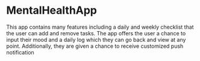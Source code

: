 # MentalHealthApp
This app contains many features including a daily and weekly checklist that the user can add and remove tasks. The app offers the user a chance to input their mood and a daily log which they can go back and view at any point. Additionally, they are given a chance to receive customized push notification
